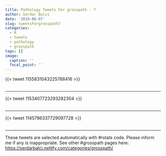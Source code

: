 ```yaml
---
title: Pathology Tweets For grosspath - 7
author: Serdar Balci
date: '2019-08-07'
slug: tweetsForgrosspath7
categories:
  - R
  - tweets
  - pathology
  - grosspath
tags: []
image:
  caption: ''
  focal_point: ''
---
```



{{< tweet 1155831043225788416 >}}
<br>
<br>
<hr>
{{< tweet 1153407723293282304 >}}
<br>
<br>
<hr>
{{< tweet 1145786337729097728 >}}
<br>
<br>
<hr>


These tweets are selected automatically with #rstats code. Please inform me if any is inappropriate.
See other #grosspath pages here: https://serdarbalci.netlify.com/categories/grosspath/
